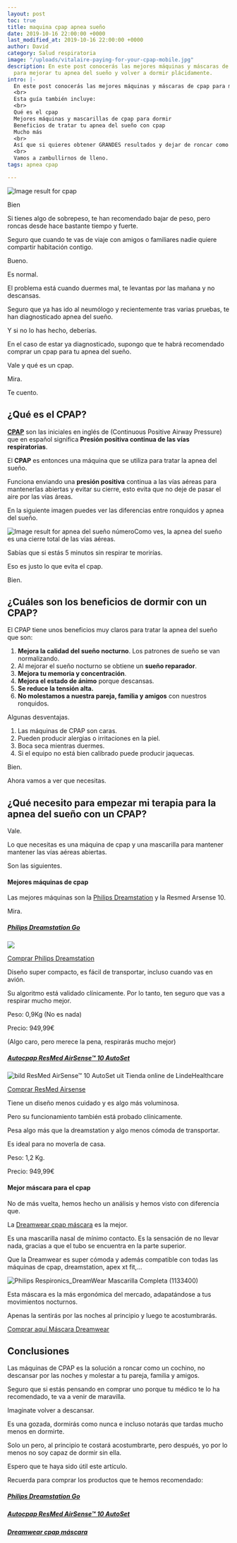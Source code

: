 ```yaml
---
layout: post
toc: true
title: maquina cpap apnea sueño
date: 2019-10-16 22:00:00 +0000
last_modified_at: 2019-10-16 22:00:00 +0000
author: David
category: Salud respiratoria
image: "/uploads/vitalaire-paying-for-your-cpap-mobile.jpg"
description: En este post conocerás las mejores máquinas y máscaras de cpap del mercado
  para mejorar tu apnea del sueño y volver a dormir plácidamente.
intro: |-
  En este post conocerás las mejores máquinas y máscaras de cpap para mejorar tu apnea del sueño y volver a dormir plácidamente.
  <br>
  Esta guía también incluye:
  <br>
  Qué es el cpap
  Mejores máquinas y mascarillas de cpap para dormir
  Beneficios de tratar tu apnea del sueño con cpap
  Mucho más
  <br>
  Así que si quieres obtener GRANDES resultados y dejar de roncar como un cochino. Te recomendamos que sigas leyendo.
  <br>
  Vamos a zambullirnos de lleno.
tags: apnea cpap

---
```

![Image result for cpap](https://www.vitalaire.ca/sites/vitalaire_ca/files/styles/retina_cover_page/public/2018/05/07/vitalaire-paying-for-your-cpap-mobile.jpg?itok=O_JXsD9p)

Bien

Si tienes algo de sobrepeso, te han recomendado bajar de peso, pero roncas desde hace bastante tiempo y fuerte.

Seguro que cuando te vas de viaje con amigos o familiares nadie quiere compartir habitación contigo. 

Bueno.

Es normal.

El problema está cuando duermes mal, te levantas por las mañana y no descansas.

Seguro que ya has ido al neumólogo y recientemente tras varias pruebas, te han diagnosticado apnea del sueño.

Y si no lo has hecho, deberías.

En el caso de estar ya diagnosticado, supongo que te habrá recomendado comprar un cpap para tu apnea del sueño.

Vale y qué es un cpap.

Mira.

Te cuento.

## ¿Qué es el CPAP?

[**CPAP**](https://es.wikipedia.org/wiki/CPAP) son las iniciales en inglés de (Continuous Positive Airway Pressure) que en español significa **Presión positiva continua de las vías respiratorias**. 

El **CPAP** es entonces una máquina que se utiliza para tratar la apnea del sueño. 

Funciona enviando una **presión positiva** continua a las vías aéreas para mantenerlas abiertas y evitar su cierre, esto evita que no deje de pasar el aire por las vías áreas.

En la siguiente imagen puedes ver las diferencias entre ronquidos y apnea del sueño.

![Image result for apnea del sueño número](http://www.u-pharmacist.es/uploads/2/3/7/1/23713723/apnea_orig.png)Como ves, la apnea del sueño es una cierre total de las vías aéreas. 

Sabías que si estás 5 minutos sin respirar te morirías.

Eso es justo lo que evita el cpap.

Bien.

## ¿Cuáles son los beneficios de dormir con un CPAP?

El CPAP tiene unos beneficios muy claros para tratar la apnea del sueño que son:

1. **Mejora la calidad del sueño nocturno**. Los patrones de sueño se van normalizando.
2. Al mejorar el sueño nocturno se obtiene un **sueño reparador**. 
3. **Mejora tu memoria y concentración**.
4. **Mejora el estado de ánimo** porque descansas.
5. **Se reduce la tensión alta.**
6. **No molestamos a nuestra pareja, familia y amigos** con nuestros ronquidos.

Algunas desventajas.

1. Las máquinas de CPAP son caras.
2. Pueden producir alergias o irritaciones en la piel.
3. Boca seca mientras duermes.
4. Si el equipo no está bien calibrado puede producir jaquecas.

Bien.

Ahora vamos a ver que necesitas.

## ¿Qué necesito para empezar mi terapia para la apnea del sueño con un CPAP?

Vale.

Lo que necesitas es una máquina de cpap y una mascarilla para mantener mantener las vías aéreas abiertas.

Son las siguientes.

#### **Mejores máquinas de cpap**

Las mejores máquinas son la [Philips Dreamstation](https://clk.tradedoubler.com/click?p=151108&a=3104198&url=https%3A%2F%2Fwww.philips.es%2Fc-p%2FHH1508_00%2Fdreamstation-go-cpap-de-viaje) y la Resmed Arsense 10.

Mira.

##### [Philips Dreamstation Go](https://clk.tradedoubler.com/click?p=151108&a=3104198&url=https%3A%2F%2Fwww.philips.es%2Fc-p%2FHH1508_00%2Fdreamstation-go-cpap-de-viaje)

![](https://images.philips.com/is/image/philipsconsumer/9e918744685d4bb19c61a96800ec1dcd?wid=494&hei=435&$pnglarge$)

[Comprar Philips Dreamstation](https://clk.tradedoubler.com/click?p=151108&a=3104198&url=https%3A%2F%2Fwww.philips.es%2Fc-p%2FHH1508_00%2Fdreamstation-go-cpap-de-viaje)

Diseño super compacto, es fácil de transportar, incluso cuando vas en avión.

Su algoritmo está validado clínicamente. Por lo tanto, ten seguro que vas a respirar mucho mejor.

Peso: 0,9Kg (No es nada)

Precio: 949,99€ 

(Algo caro, pero merece la pena, respirarás mucho mejor)

##### [Autocpap ResMed AirSense™ 10 AutoSet](https://www.tutiendarespira.es/shop/es-ES/es-homecare-store/resmed-airsense%E2%84%A2-10-autoset-p230030126)

![bild ResMed AirSense™ 10 AutoSet uit Tienda online de LindeHealthcare](https://www.tutiendarespira.es/wcsstore/ES_Homecare_CatalogAssetStore/Images/large/ResMed_AirSense10.jpg)

[Comprar ResMed Airsense]()

Tiene un diseño menos cuidado y es algo más voluminosa.

Pero su funcionamiento también está probado clínicamente.

Pesa algo más que la dreamstation y algo menos cómoda de transportar.

Es ideal para no moverla de casa.

Peso: 1,2 Kg. 

Precio: 949,99€

#### **Mejor máscara para el cpap**

No de más vuelta, hemos hecho un análisis y hemos visto con diferencia que.

La [Dreamwear cpap máscara]() es la mejor.

Es una mascarilla nasal de mínimo contacto. Es la sensación de no llevar nada, gracias a que el tubo se encuentra en la parte superior.

Que la Dreamwear es super cómoda y además compatible con todas las máquinas de cpap, dreamstation, apex xt fit,...

![Philips Respironics_DreamWear Mascarilla Completa (1133400)](https://images-na.ssl-images-amazon.com/images/I/41dSB8L51RL.jpg)

Esta máscara es la más ergonómica del mercado, adapatándose a tus movimientos nocturnos. 

Apenas la sentirás por las noches al principio y luego te acostumbrarás. 

[Comprar aquí Máscara Dreamwear]()

## Conclusiones

Las máquinas de CPAP es la solución a roncar como un cochino, no descansar por las noches y molestar a tu pareja, familia y amigos.

Seguro que si estás pensando en comprar uno porque tu médico te lo ha recomendado, te va a venir de maravilla.

Imaginate volver a descansar.

Es una gozada, dormirás como nunca e incluso notarás que tardas mucho menos en dormirte.

Solo un pero, al principio te costará acostumbrarte, pero después, yo por lo menos no soy capaz de dormir sin ella.

Espero que te haya sido útil este artículo.

Recuerda para comprar los productos que te hemos recomendado:

##### [Philips Dreamstation Go](https://clk.tradedoubler.com/click?p=151108&a=3104198&url=https%3A%2F%2Fwww.philips.es%2Fc-p%2FHH1508_00%2Fdreamstation-go-cpap-de-viaje)

##### [Autocpap ResMed AirSense™ 10 AutoSet](https://www.tutiendarespira.es/shop/es-ES/es-homecare-store/resmed-airsense%E2%84%A2-10-autoset-p230030126)

##### [Dreamwear cpap máscara]()